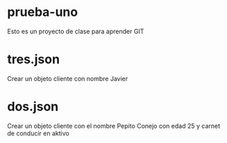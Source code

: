 # prueba-uno

Esto es un proyecto de clase para aprender GIT


# tres.json

Crear un objeto cliente con nombre Javier

# dos.json

Crear un objeto cliente con el nombre Pepito Conejo con edad 25 y carnet de conducir en aktivo

